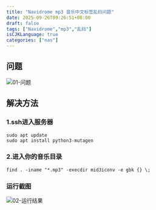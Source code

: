 ```yaml
---
title: "Navidrome mp3 音乐中文标签乱码问题"
date: 2025-09-26T09:26:51+08:00
draft: false
tags: ["Navidrome","mp3","乱码"]
isCJKLanguage: true
categories: ["nas"]
---
```


## 问题

![01-问题](/image/2025/09/26/Navidromemp3音乐中文标签乱码问题/01-问题.png)

## 解决方法

### 1.ssh进入服务器

```shell
sudo apt update
sudo apt install python3-mutagen
```

### 2.进入你的音乐目录

```shell
find . -iname "*.mp3" -execdir mid3iconv -e gbk {} \;
```

### 运行截图

![02-运行结果](/image/2025/09/26/Navidromemp3音乐中文标签乱码问题/02-运行结果.png)

